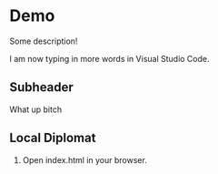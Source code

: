 # Demo

Some description!

I am now typing in more words in Visual Studio Code.

## Subheader

What up bitch

## Local Diplomat

1. Open index.html in your browser.